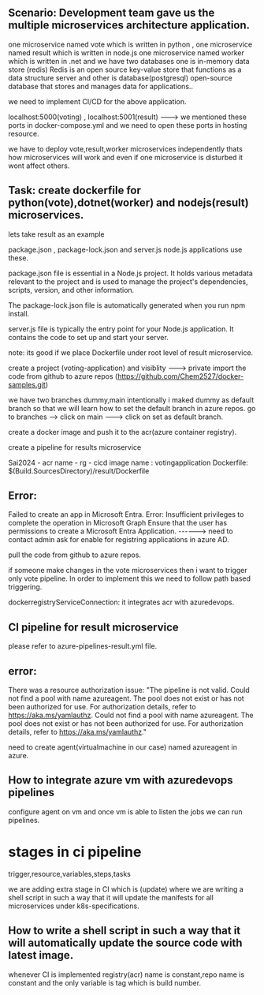 
## Scenario: Development team gave us the multiple microservices architecture application.

one microservice named vote which is written in python , one microservice named result which is written in node.js
one microservice named worker which is written in .net and we have two databases one is in-memory data store (redis) Redis is an open source key-value store that functions as a data structure server and other is database(postgresql)  open-source database that stores and manages data for applications..

we need to implement CI/CD for the above application.

localhost:5000(voting) , localhost:5001(result) ---> we mentioned  these ports in docker-compose.yml and we need to open these ports in hosting resource.

we have to deploy  vote,result,worker microservices independently thats how microservices will work and  even if one microservice is disturbed it wont affect others.


## Task: create dockerfile for python(vote),dotnet(worker) and nodejs(result) microservices.



lets take result as an example

package.json , package-lock.json and server.js node.js applications use these.

package.json file is essential in a Node.js project. It holds various metadata relevant to the project and is used to manage the project's dependencies, scripts, version, and other information.

The package-lock.json file is automatically generated when you run npm install.

server.js file is typically the entry point for your Node.js application. It contains the code to set up and start your server.



note: its good if we place Dockerfile under root level of result microservice.

 create a project (voting-application) and visiblity ---> private
import the code from github  to azure repos (https://github.com/Chem2527/docker-samples.git)

we have two branches dummy,main intentionally i maked dummy as default branch so that we will learn how to set the default branch in azure repos.
go to branches --> click on main ---> click on set as default branch.

create a docker image and push it to the acr(azure container registry).

create a pipeline for results microservice

Sai2024 - acr name - rg - cicd
image name : votingapplication
Dockerfile:   $(Build.SourcesDirectory)/result/Dockerfile

## Error: 
Failed to create an app in Microsoft Entra. Error: Insufficient privileges to complete the operation in Microsoft Graph Ensure that the user has permissions to create a Microsoft Entra Application. ------> need to contact admin ask for enable for registring applications in azure AD.

pull the code from github to azure repos.

if someone make changes in the vote microservices then i want to trigger only vote pipeline.
In order to implement this we need to follow path based triggering.

dockerregistryServiceConnection: it integrates  acr with azuredevops.

## CI pipeline for result microservice 
please refer to azure-pipelines-result.yml file.

## error:
There was a resource authorization issue: "The pipeline is not valid. Could not find a pool with name azureagent. The pool does not exist or has not been authorized for use. For authorization details, refer to https://aka.ms/yamlauthz. Could not find a pool with name azureagent. The pool does not exist or has not been authorized for use. For authorization details, refer to https://aka.ms/yamlauthz."

need to create  agent(virtualmachine in our case) named azureagent in azure.

## How to integrate azure vm with azuredevops pipelines
configure agent on vm and once vm is able to listen the jobs we can run pipelines.
# stages in ci pipeline
trigger,resource,variables,steps,tasks

we are adding extra stage in CI which is (update) where we are writing a shell script in such a way that it will update the manifests for all microservices under k8s-specifications.

## How to write  a shell script in such a way that it will automatically  update the source code with latest image.
whenever CI is implemented registry(acr) name is constant,repo name is constant and the only variable is tag which is build number.






